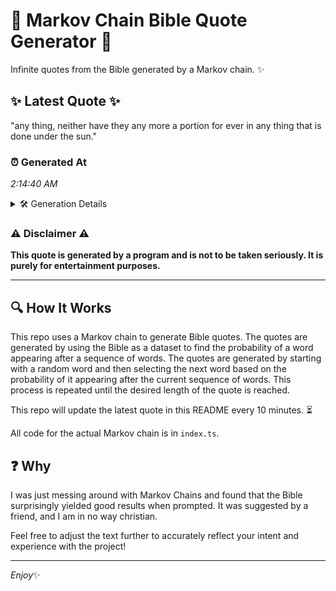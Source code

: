 # 📖 Markov Chain Bible Quote Generator 📖

Infinite quotes from the Bible generated by a Markov chain. ✨

## ✨ Latest Quote ✨
"any thing, neither have they any more a portion for ever in any thing that is done under the sun."

### ⏰ Generated At
*2:14:40 AM*

<details>
    <summary>🛠️ Generation Details</summary>
    <p>
        <strong>🌱 Seed:</strong> any<br>
        <strong>🔄 Iterations:</strong> 19<br>
        <strong>📜 Context History:</strong><br>[ any ]: thing,<br>[ any, thing, ]: neither<br>[ any, thing,, neither ]: have<br>[ any, thing,, neither, have ]: they<br>[ any, thing,, neither, have, they ]: any<br>[ any, thing,, neither, have, they, any ]: more<br>[ thing,, neither, have, they, any, more ]: a<br>[ neither, have, they, any, more, a ]: portion<br>[ have, they, any, more, a, portion ]: for<br>[ they, any, more, a, portion, for ]: ever<br>[ any, more, a, portion, for, ever ]: in<br>[ more, a, portion, for, ever, in ]: any<br>[ a, portion, for, ever, in, any ]: thing<br>[ portion, for, ever, in, any, thing ]: that<br>[ for, ever, in, any, thing, that ]: is<br>[ ever, in, any, thing, that, is ]: done<br>[ in, any, thing, that, is, done ]: under<br>[ any, thing, that, is, done, under ]: the<br>[ thing, that, is, done, under, the ]: sun.<br>
    </p>
</details>

### ⚠️ Disclaimer ⚠️
**This quote is generated by a program and is not to be taken seriously. It is purely for entertainment purposes.**

---

## 🔍 How It Works

This repo uses a Markov chain to generate Bible quotes. The quotes are generated by using the Bible as a dataset to find the probability of a word appearing after a sequence of words. The quotes are generated by starting with a random word and then selecting the next word based on the probability of it appearing after the current sequence of words. This process is repeated until the desired length of the quote is reached.

This repo will update the latest quote in this README every 10 minutes. ⏳

All code for the actual Markov chain is in `index.ts`.

## ❓ Why

I was just messing around with Markov Chains and found that the Bible surprisingly yielded good results when prompted. 
It was suggested by a friend, and I am in no way christian.

Feel free to adjust the text further to accurately reflect your intent and experience with the project!

---

*Enjoy*✨
